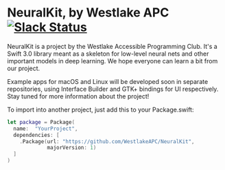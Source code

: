 # NeuralKit, by Westlake APC [![Slack Status](https://westlakeapc.herokuapp.com/badge.svg)](https://westlakeapc.herokuapp.com/)

NeuralKit is a project by the Westlake Accessible Programming Club.
It's a Swift 3.0 library meant as a skeleton for low-level neural
nets and other important models in deep learning. We hope everyone
can learn a bit from our project.

Example apps for macOS and Linux will be developed soon in separate
repositories, using Interface Builder and GTK+ bindings for UI
respectively. Stay tuned for more information about the project!

To import into another project, just add this to your Package.swift:

```swift
let package = Package(
  name:  "YourProject",
  dependencies: [
    .Package(url: "https://github.com/WestlakeAPC/NeuralKit",
             majorVersion: 1)
  ]
)
```
